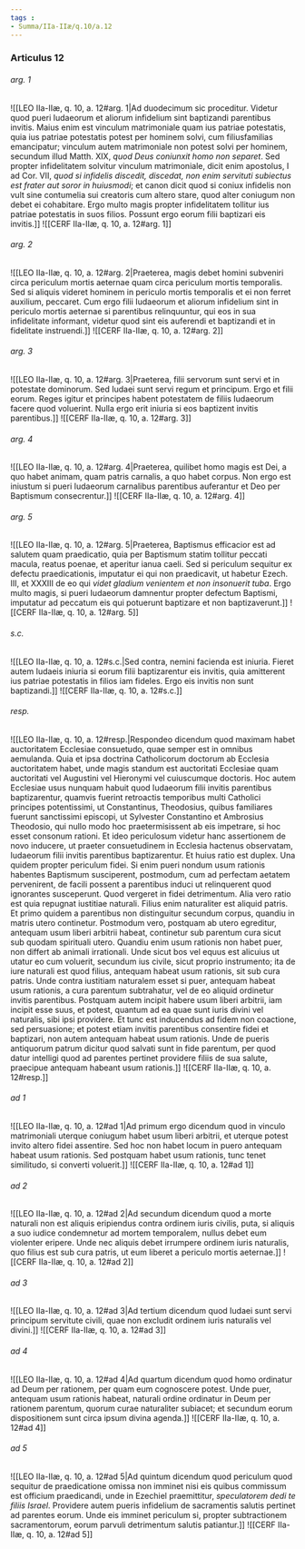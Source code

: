 ```yaml
---
tags : 
- Summa/IIa-IIæ/q.10/a.12
---
```


### Articulus 12

###### arg. 1
![[LEO IIa-IIæ, q. 10, a. 12#arg. 1|Ad duodecimum sic proceditur. Videtur quod pueri Iudaeorum et aliorum infidelium sint baptizandi parentibus invitis. Maius enim est vinculum matrimoniale quam ius patriae potestatis, quia ius patriae potestatis potest per hominem solvi, cum filiusfamilias emancipatur; vinculum autem matrimoniale non potest solvi per hominem, secundum illud Matth. XIX, *quod Deus coniunxit homo non separet*. Sed propter infidelitatem solvitur vinculum matrimoniale, dicit enim apostolus, I ad Cor. VII, *quod si infidelis discedit, discedat, non enim servituti subiectus est frater aut soror in huiusmodi*; et canon dicit quod si coniux infidelis non vult sine contumelia sui creatoris cum altero stare, quod alter coniugum non debet ei cohabitare. Ergo multo magis propter infidelitatem tollitur ius patriae potestatis in suos filios. Possunt ergo eorum filii baptizari eis invitis.]]
![[CERF IIa-IIæ, q. 10, a. 12#arg. 1]]

###### arg. 2
![[LEO IIa-IIæ, q. 10, a. 12#arg. 2|Praeterea, magis debet homini subveniri circa periculum mortis aeternae quam circa periculum mortis temporalis. Sed si aliquis videret hominem in periculo mortis temporalis et ei non ferret auxilium, peccaret. Cum ergo filii Iudaeorum et aliorum infidelium sint in periculo mortis aeternae si parentibus relinquuntur, qui eos in sua infidelitate informant, videtur quod sint eis auferendi et baptizandi et in fidelitate instruendi.]]
![[CERF IIa-IIæ, q. 10, a. 12#arg. 2]]

###### arg. 3
![[LEO IIa-IIæ, q. 10, a. 12#arg. 3|Praeterea, filii servorum sunt servi et in potestate dominorum. Sed Iudaei sunt servi regum et principum. Ergo et filii eorum. Reges igitur et principes habent potestatem de filiis Iudaeorum facere quod voluerint. Nulla ergo erit iniuria si eos baptizent invitis parentibus.]]
![[CERF IIa-IIæ, q. 10, a. 12#arg. 3]]

###### arg. 4
![[LEO IIa-IIæ, q. 10, a. 12#arg. 4|Praeterea, quilibet homo magis est Dei, a quo habet animam, quam patris carnalis, a quo habet corpus. Non ergo est iniustum si pueri Iudaeorum carnalibus parentibus auferantur et Deo per Baptismum consecrentur.]]
![[CERF IIa-IIæ, q. 10, a. 12#arg. 4]]

###### arg. 5
![[LEO IIa-IIæ, q. 10, a. 12#arg. 5|Praeterea, Baptismus efficacior est ad salutem quam praedicatio, quia per Baptismum statim tollitur peccati macula, reatus poenae, et aperitur ianua caeli. Sed si periculum sequitur ex defectu praedicationis, imputatur ei qui non praedicavit, ut habetur Ezech. III, et XXXIII de eo qui *videt gladium venientem et non insonuerit tuba*. Ergo multo magis, si pueri Iudaeorum damnentur propter defectum Baptismi, imputatur ad peccatum eis qui potuerunt baptizare et non baptizaverunt.]]
![[CERF IIa-IIæ, q. 10, a. 12#arg. 5]]

###### s.c.
![[LEO IIa-IIæ, q. 10, a. 12#s.c.|Sed contra, nemini facienda est iniuria. Fieret autem Iudaeis iniuria si eorum filii baptizarentur eis invitis, quia amitterent ius patriae potestatis in filios iam fideles. Ergo eis invitis non sunt baptizandi.]]
![[CERF IIa-IIæ, q. 10, a. 12#s.c.]]

###### resp.
![[LEO IIa-IIæ, q. 10, a. 12#resp.|Respondeo dicendum quod maximam habet auctoritatem Ecclesiae consuetudo, quae semper est in omnibus aemulanda. Quia et ipsa doctrina Catholicorum doctorum ab Ecclesia auctoritatem habet, unde magis standum est auctoritati Ecclesiae quam auctoritati vel Augustini vel Hieronymi vel cuiuscumque doctoris. Hoc autem Ecclesiae usus nunquam habuit quod Iudaeorum filii invitis parentibus baptizarentur, quamvis fuerint retroactis temporibus multi Catholici principes potentissimi, ut Constantinus, Theodosius, quibus familiares fuerunt sanctissimi episcopi, ut Sylvester Constantino et Ambrosius Theodosio, qui nullo modo hoc praetermisissent ab eis impetrare, si hoc esset consonum rationi. Et ideo periculosum videtur hanc assertionem de novo inducere, ut praeter consuetudinem in Ecclesia hactenus observatam, Iudaeorum filii invitis parentibus baptizarentur. Et huius ratio est duplex. Una quidem propter periculum fidei. Si enim pueri nondum usum rationis habentes Baptismum susciperent, postmodum, cum ad perfectam aetatem pervenirent, de facili possent a parentibus induci ut relinquerent quod ignorantes susceperunt. Quod vergeret in fidei detrimentum. Alia vero ratio est quia repugnat iustitiae naturali. Filius enim naturaliter est aliquid patris. Et primo quidem a parentibus non distinguitur secundum corpus, quandiu in matris utero continetur. Postmodum vero, postquam ab utero egreditur, antequam usum liberi arbitrii habeat, continetur sub parentum cura sicut sub quodam spirituali utero. Quandiu enim usum rationis non habet puer, non differt ab animali irrationali. Unde sicut bos vel equus est alicuius ut utatur eo cum voluerit, secundum ius civile, sicut proprio instrumento; ita de iure naturali est quod filius, antequam habeat usum rationis, sit sub cura patris. Unde contra iustitiam naturalem esset si puer, antequam habeat usum rationis, a cura parentum subtrahatur, vel de eo aliquid ordinetur invitis parentibus. Postquam autem incipit habere usum liberi arbitrii, iam incipit esse suus, et potest, quantum ad ea quae sunt iuris divini vel naturalis, sibi ipsi providere. Et tunc est inducendus ad fidem non coactione, sed persuasione; et potest etiam invitis parentibus consentire fidei et baptizari, non autem antequam habeat usum rationis. Unde de pueris antiquorum patrum dicitur quod salvati sunt in fide parentum, per quod datur intelligi quod ad parentes pertinet providere filiis de sua salute, praecipue antequam habeant usum rationis.]]
![[CERF IIa-IIæ, q. 10, a. 12#resp.]]

###### ad 1
![[LEO IIa-IIæ, q. 10, a. 12#ad 1|Ad primum ergo dicendum quod in vinculo matrimoniali uterque coniugum habet usum liberi arbitrii, et uterque potest invito altero fidei assentire. Sed hoc non habet locum in puero antequam habeat usum rationis. Sed postquam habet usum rationis, tunc tenet similitudo, si converti voluerit.]]
![[CERF IIa-IIæ, q. 10, a. 12#ad 1]]

###### ad 2
![[LEO IIa-IIæ, q. 10, a. 12#ad 2|Ad secundum dicendum quod a morte naturali non est aliquis eripiendus contra ordinem iuris civilis, puta, si aliquis a suo iudice condemnetur ad mortem temporalem, nullus debet eum violenter eripere. Unde nec aliquis debet irrumpere ordinem iuris naturalis, quo filius est sub cura patris, ut eum liberet a periculo mortis aeternae.]]
![[CERF IIa-IIæ, q. 10, a. 12#ad 2]]

###### ad 3
![[LEO IIa-IIæ, q. 10, a. 12#ad 3|Ad tertium dicendum quod Iudaei sunt servi principum servitute civili, quae non excludit ordinem iuris naturalis vel divini.]]
![[CERF IIa-IIæ, q. 10, a. 12#ad 3]]

###### ad 4
![[LEO IIa-IIæ, q. 10, a. 12#ad 4|Ad quartum dicendum quod homo ordinatur ad Deum per rationem, per quam eum cognoscere potest. Unde puer, antequam usum rationis habeat, naturali ordine ordinatur in Deum per rationem parentum, quorum curae naturaliter subiacet; et secundum eorum dispositionem sunt circa ipsum divina agenda.]]
![[CERF IIa-IIæ, q. 10, a. 12#ad 4]]

###### ad 5
![[LEO IIa-IIæ, q. 10, a. 12#ad 5|Ad quintum dicendum quod periculum quod sequitur de praedicatione omissa non imminet nisi eis quibus commissum est officium praedicandi, unde in Ezechiel praemittitur, *speculatorem dedi te filiis Israel*. Providere autem pueris infidelium de sacramentis salutis pertinet ad parentes eorum. Unde eis imminet periculum si, propter subtractionem sacramentorum, eorum parvuli detrimentum salutis patiantur.]]
![[CERF IIa-IIæ, q. 10, a. 12#ad 5]]

